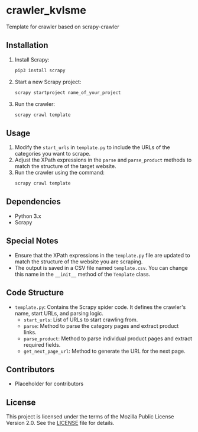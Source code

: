 # crawler_kvlsme
Template for crawler based on scrapy-crawler

## Installation

1. Install Scrapy:
    ```bash
    pip3 install scrapy
    ```

2. Start a new Scrapy project:
    ```bash
    scrapy startproject name_of_your_project
    ```

3. Run the crawler:
    ```bash
    scrapy crawl template
    ```

## Usage

1. Modify the `start_urls` in `template.py` to include the URLs of the categories you want to scrape.
2. Adjust the XPath expressions in the `parse` and `parse_product` methods to match the structure of the target website.
3. Run the crawler using the command:
    ```bash
    scrapy crawl template
    ```

## Dependencies

- Python 3.x
- Scrapy

## Special Notes

- Ensure that the XPath expressions in the `template.py` file are updated to match the structure of the website you are scraping.
- The output is saved in a CSV file named `template.csv`. You can change this name in the `__init__` method of the `Template` class.

## Code Structure

- `template.py`: Contains the Scrapy spider code. It defines the crawler's name, start URLs, and parsing logic.
    - `start_urls`: List of URLs to start crawling from.
    - `parse`: Method to parse the category pages and extract product links.
    - `parse_product`: Method to parse individual product pages and extract required fields.
    - `get_next_page_url`: Method to generate the URL for the next page.

## Contributors

- Placeholder for contributors

## License

This project is licensed under the terms of the Mozilla Public License Version 2.0. See the [LICENSE](LICENSE) file for details.
